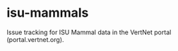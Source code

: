 isu-mammals
===========

Issue tracking for ISU Mammal data in the VertNet portal (portal.vertnet.org).
